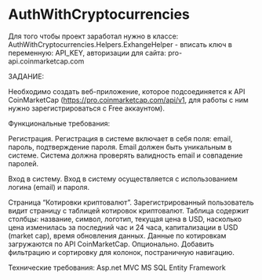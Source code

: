 # AuthWithCryptocurrencies
Для того чтобы проект заработал нужно в классе: AuthWithCryptocurrencies.Helpers.ExhangeHelper - вписать ключ в переменную: API_KEY, авторизации для сайта: pro-api.coinmarketcap.com

ЗАДАНИЕ:

Необходимо создать веб-приложение, которое подсоединяется к API CoinMarketCap (https://pro.coinmarketcap.com/api/v1, для работы с ним нужно зарегистрироваться с Free аккаунтом).

Функциональные требования:

Регистрация.
Регистрация в системе включает в себя поля: email, пароль, подтверждение пароля. Email должен быть уникальным в системе. Система должна проверять валидность email и совпадение паролей.

Вход в систему.
Вход в систему осуществляется с использованием логина (email) и пароля.

Страница “Котировки криптовалют”.
Зарегистрированный пользователь видит страницу с таблицей котировок криптовалют.
Таблица содержит столбцы: название, символ, логотип, текущая цена в USD, насколько цена изменилась за последний час и 24 часа, капитализации в USD (market cap), время обновления данных. Данные по котировкам загружаются по API CoinMarketCap.
Опционально. Добавить фильтрацию и сортировку для колонок, постраничную навигацию.

Технические требования:
Asp.net MVC
MS SQL
Entity Framework
